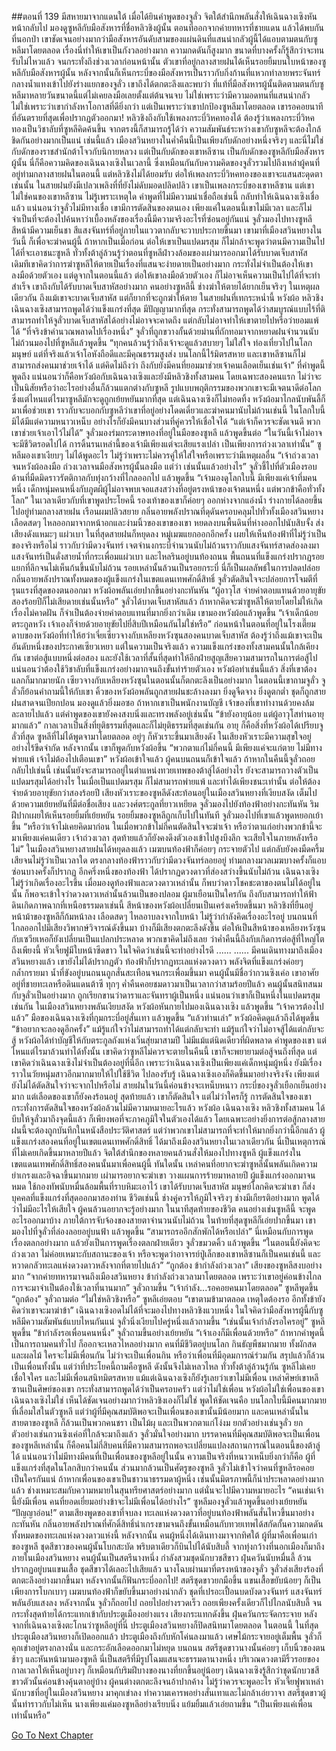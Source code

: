 ##ตอนที่ 139 มีสหายมาจากแดนใต้
เมื่อได้ยินคำพูดของจูลั่ว จิตใต้สำนึกพลันสั่งให้เฉินฉางเซิงหันหน้ากลับไป มองดูซูหลีกับมือสังหารที่ชื่อหลิวชิงผู้นั้น
ตอนที่ออกจากค่ายทหารที่ชายแดน แล้วได้พบกันที่นอกป่า เขาชัดเจนอย่างมากว่ามือสังหารอันดับสามของแผ่นดินที่แสนน่ากลัวผู้นี้ได้แอบตามตนกับซูหลีมาโดยตลอด เรื่องนี่ทำให้เขาเป็นกังวลอย่างมาก ความกดดันก็สูงมาก ขนาดที่บางครั้งก็รู้สึกว่าจะทนรับไม่ไหวแล้ว
จนกระทั่งถึงช่วงเวลาก่อนหน้านั้น ตัวเขาที่อยู่กลางสายฝนได้เห็นรอยยิ้มบนใบหน้าของซูหลีกับมือสังหารผู้นั้น หลังจากนั้นก็เห็นกระบี่ของมือสังหารเป็นราวกับกิ่งก้านที่แหวกทำลายพระจันทร์กลางน้ำแทงเข้าไปยังร่างแยกของจูลั่ว เขาถึงได้ตกตะลึงและพบว่า ที่แท้ที่มือสังหารผู้นั้นติดตามตนกับซูหลีมาหลายวันขนาดนี้แต่ไม่เคยลงมือเลยตั้งแต่ต้นจนจบ ไม่ใช่เพราะว่ามีความอดทนที่แสนน่ากลัว ไม่ใช่เพราะว่าเขากำลังหาโอกาสที่ดียิ่งกว่า แต่เป็นเพราะว่าเขาปกป้องซูหลีมาโดยตลอด เขารอคอยนาทีที่อันตรายที่สุดเพื่อปรากฏตัวออกมา!
หลิวชิงถึงกับใช้เพลงกระบี่วิหคทองได้ ต้องรู้ว่าเพลงกระบี่วิหคทองเป็นวิชาลับที่ซูหลีคิดค้นขึ้น จากตรงนี้ก็สามารถรู้ได้ว่า ความสัมพันธ์ระหว่างเขากับซูหลีจะต้องใกล้ชิดกันอย่างมากเป็นแน่ เช่นนี้แล้ว เมืองสวินหยางในค่ำคืนนี้เป็นเพียงกับดักอย่างหนึ่งจริงๆ และนี่ไม่ใช่กับดักของราชสำนักต้าโจวกับนิกายหลวง แต่เป็นกับดักของเขาหลีซาน เป็นกับดักของซูหลีกับมือสังหารผู้นั้น
นี่ก็คือความคิดของเฉินฉางเซิงในเวลานี้ ซึ่งเหมือนกันกับความคิดของจูลั่วรวมไปถึงเหล่าผู้คนที่อยู่ท่ามกลางสายฝนในตอนนี้ แต่หลิวชิงไม่ได้ยอมรับ ต่อให้เพลงกระบี่วิหคทองของเขาจะแสนสะดุดตาเช่นนั้น ในสายฝนยังมีเปลวเพลิงที่ที่ยังไม่ดับมอดปลิดปลิว
เขาเป็นเพลงกระบี่ของเขาหลีซาน แต่เขาไม่ใช่คนของเขาหลีซาน
ไม่รู้เพราะเหตุใด คำพูดที่ไม่มีความน่าเชื่อถือเช่นนี้ กลับทำให้เฉินฉางเซิงเชื่อแล้ว แน่นอนว่าจูลั่วไม่มีทางเชื่อ เขามีการตัดสินของตนเอง เพียงแค่ในตอนนี้เขาไม่มีเวลา และก็ไม่จำเป็นที่จะต้องไปค้นหาว่าเบื้องหลังของเรื่องนี้มีความจริงอะไรที่ซ่อนอยู่กันแน่
จูลั่วมองไปทางซูหลี สีหน้ามีความเย็นชา สีแสงจันทร์ที่อยู่ภายในแววตากลับจะวาบประกายขึ้นมา
เขามาที่เมืองสวินหยางในวันนี้ ก็เพื่อจะฆ่าคนผู้นี้
ถ้าหากเป็นเมื่อก่อน ต่อให้เขาเป็นแปดมรสุม ก็ไม่กล้าจะพูดว่าตนมีความเป็นไปได้ที่จะเอาชนะซูหลี ทั่วทั้งต้าลู่ล้วนรู้ว่าตอนที่ซูหลีฝ่าวงล้อมของเผ่ามารออกมาได้รับบาดเจ็บสาหัส เดิมทีเขาคิดว่าการฆ่าซูหลีให้ตายเป็นเรื่องที่แสนจะง่ายดายเป็นอย่างมาก กระทั่งไม่จำเป็นต้องให้เขาลงมือด้วยตัวเอง แต่ดูจากในตอนนี้แล้ว ต่อให้เขาลงมือด้วยตัวเอง ก็ไม่อาจเห็นความเป็นไปได้ที่จะทำสำเร็จ
เขาถึงกับได้รับบาดเจ็บสาหัสอย่างมาก
คนอย่างซูหลีนี้ ช่างฆ่าให้ตายได้ยากเย็นจริงๆ
ในเหตุผลเดียวกัน ถึงแม้เขาจะบาดเจ็บสาหัส แต่ก็ยากที่จะถูกฆ่าให้ตาย ในสายฝนที่เทกระหน่ำนี้ หวังผ้อ หลิวชิง เฉินฉางเซิงสามารถพูดได้ว่าแข็งแกร่งที่สุด มีปัญญามากที่สุด กระทั่งสามารถพูดได้ว่าสมบูรณ์แบบไร้ที่ติ สามารถทำให้จูลั่วบาดเจ็บสาหัสได้อย่างไม่อาจจะคาดถึง แต่กลับไม่อาจทำให้เขาตายไปหรือว่ายอมแพ้ได้
“ที่จริงข้าคำนวณพลาดไปเรื่องหนึ่ง” จูลั่วที่ถูกขวางกั้นด้วยม่านที่ถักทอมาจากหยาดฝนจำนวนนับไม่ถ้วนมองไปที่ซูหลีแล้วพูดขึ้น “ทุกคนล้วนรู้ว่าถึงเจ้าจะดูแล้วสบายๆ ไม่ใส่ใจ ท่องเที่ยวไปในโลกมนุษย์ แต่ที่จริงแล้วเจ้าโอหังถือดีและมีคุณธรรมสูงส่ง บนโลกนี้ไร้มิตรสหาย และเขาหลีซานก็ไม่สามารถส่งคนมาช่วยเจ้าได้ แต่คิดไม่ถึงว่า ถึงกับยังมีคนที่ยอมมาช่วยเจ้าคนเลือดเย็นเช่นเจ้า”
ที่คำพูดนี้พูดถึง แน่นอนว่าก็คือหวังผ้อกับเฉินฉางเซิงและยังมีหลิวชิงทั้งสามคน โดยเฉพาะสองคนแรก ไม่ว่าจะเป็นนิสัยหรือว่าอะไรอย่างอื่นก็ล้วนแตกต่างกับซูหลี รูปแบบพฤติกรรมของพวกเขาจะมีเจตนาดีต่อโลกซึ่งแต่ไหนแต่ไรมาซูหลีมักจะดูถูกเย้ยหยันมากที่สุด แต่เฉินฉางเซิงก็ไม่ทอดทิ้ง หวังผ้อมาไกลนับพันลี้ก็มาเพื่อช่วยเขา ราวกับจะบอกกับซูหลีว่าเขาที่อยู่อย่างโดดเดี่ยวและฆ่าคนมานับไม่ถ้วนเช่นนี้ ในโลกใบนี้มิได้มีแต่ความหนาวเหน็บ อย่างไรก็ยังมีคนบางส่วนที่คู่ควรให้เชื่อใจได้
“แต่เจ้าก็ควรจะชัดเจนดี พวกเขาช่วยเจ้าเอาไว้ไม่ได้”
จูลั่วมองร่มกระดาษทองที่อยู่ในมือของซูหลี แล้วพูดขึ้นต่อ “ในวันนี้เจ้าไม่อาจจะมีชีวิตรอดไปได้ การดิ้นรนเหล่านี้ของเจ้ามีเพียงแต่จะเสียแรงเปล่า เป็นเพียงการถ่วงเวลาเท่านั้น”
ซูหลีมองเขาเงียบๆ ไม่ได้พูดอะไร ไม่รู้ว่าเพราะไม่ควรคู่ให้ใส่ใจหรือเพราะว่ามีเหตุผลอื่น
“เจ้าถ่วงเวลาจนหวังผ้อลงมือ ถ่วงเวลาจนมือสังหารผู้นั้นลงมือ แต่ว่า เช่นนั้นแล้วอย่างไร”
จูลั่วชี้ไปที่ตัวเมืองรอบด้านที่มืดมิดราวรัตติกาลกับทุ่งกว้างที่ไกลออกไป แล้วพูดขึ้น “เจ้ามองดูโลกใบนี้ มีเพียงแค่เจ้าทึ่มคนหนึ่ง เด็กหนุ่มคนหนึ่งกับภูตผีผู้ไม่อาจพบเจอแสงสว่างที่อยู่ตรงหน้าของเจ้าตนหนึ่ง แต่พวกข้าคือทั่วทั้งโลก”
ในเวลาเดียวกับที่เขาพูดประโยคนี้ รองเท้าของเขาก็ค่อยๆ ออกห่างจากแอ่งน้ำ ร่างกายได้ลอยขึ้นไปอยู่ท่ามกลางสายฝน เรือนผมปลิวสยาย กลิ่นอายพลังปราณที่ดุดันครอบคลุมไปทั่วทั้งเมืองสวินหยาง เลือดสดๆ ไหลออกมาจากหน้าอกและง่ามนิ้วของเขาของเขา หยดลงบนพื้นดินที่ห่างออกไปนับสิบจั้ง ส่งเสียงดังแหมะๆ แผ่วเบา
ในที่สุดสายฝนก็หยุดลง หมู่เมฆแยกออกอีกครั้ง เผยให้เห็นท้องฟ้าที่ไม่รู้ว่าเป็นของจริงหรือไม่ ราวกับว่ามีดวงจันทร์ เจตจำนงกระบี่จำนวนนับไม่ถ้วนราวกับแสงจันทร์สาดส่องลงมา แสงจันทร์เป็นดั่งสายน้ำที่กระเพื่อมแผ่วเบา และไหลรินอยู่บนท้องถนน
พื้นถนนที่แข็งแกร่งปรากฏรอยแยกที่ลึกจนไม่เห็นก้นขึ้นนับไม่ถ้วน รอยเหล่านั้นล้วนเป็นรอยกระบี่
นี่ก็เป็นผลลัพธ์ในการปลดปล่อยกลิ่นอายพลังปราณทั้งหมดของผู้แข็งแกร่งในเขตแดนเทพศักดิ์สิทธิ์
จูลั่วตัดสินใจจะปล่อยการโจมตีที่รุนแรงที่สุดของตนออกมา
หวังผ้อพลันเอ่ยปากขึ้นอย่างกะทันหัน “ผู้อาวุโส จ่ายค่าตอบแทนด้วยอายุขัยสองร้อยปีก็ไม่เสียดายเช่นนั้นหรือ”
จูลั่วได้บาดเจ็บสาหัสแล้ว ถ้าหากคิดจะฆ่าซูหลีให้ตายโดยไม่ให้เกิดเรื่องไม่คาดฝัน ก็จำเป็นต้องจ่ายค่าตอบแทนที่มากยิ่งกว่าเดิม เขามองหวังผ้อแล้วพูดขึ้น “เจ้าเด็กน้อยตระกูลหวัง เจ้าเองก็จ่ายด้วยอายุขัยไปยี่สิบปีเหมือนกันไม่ใช่หรือ”
ก่อนหน้าในตอนที่อยู่ในโรงเตี๊ยม ดาบของหวังผ้อที่ทำให้ฮว่าเจี่ยเซียวจางกับเหลียงหวังซุนสองคนบาดเจ็บสาหัส ต้องรู้ว่าถึงแม้เขาจะเป็นอันดับหนึ่งของประกาศเซียวเหยา แต่ในความเป็นจริงแล้ว ความแข็งแกร่งของทั้งสามคนนั้นใกล้เคียงกัน เขาต่อสู้แบบหนึ่งต่อสอง และยังใช้เวลาที่สั้นที่สุดทำให้อีกฝ่ายสูญเสียความสามารถในการต่อสู้ไป แน่นอนว่าต้องใช้วิชาลับที่แข็งแกร่งอย่างมากจนถึงขั้นทำร้ายตัวเอง
หวังผ้อทำเช่นนี้แล้ว สิ่งที่เขาต้องแลกก็มากมายนัก
เซียวจางกับเหลียงหวังซุนในตอนนั้นก็ตกตะลึงเป็นอย่างมาก
ในตอนนี้เขาถามจูลั่ว จูลั่วก็ย้อนคำถามนี้ให้กับเขา
คิ้วของหวังผ้อพลันถูกสายฝนชะล้างลงมา ยิ่งดูจืดจาง ยิ่งดูตกต่ำ ชุดก็ถูกสายฝนสาดจนเปียกปอน มองดูแล้วยิ่งมอซอ
ถ้าหากเขาเป็นพนักงานบัญชี เจ้าของที่เขาทำงานด้วยคงล้มละลายไปแล้ว
แต่คำพูดของเขายังคงสงบนิ่งและทรงพลังอยู่เช่นนั้น
“ข้ายังอายุน้อย แต่ผู้อาวุโสท่านอายุมากแล้ว”
กาลเวลาเป็นสิ่งที่ยุติธรรมที่สุดและก็ไม่ยุติธรรมที่สุดเช่นกัน
อายุ ก็คือสิ่งที่หวังผ้อได้เปรียบจูลั่วที่สุด
ซูหลีที่ไม่ได้พูดจามาโดยตลอด อยู่ๆ ก็หัวเราะขึ้นมาเสียงดัง ในเสียงหัวเราะมีความสุขใจอยู่อย่างไร้ขีดจำกัด
หลังจากนั้น เขาก็พูดกับหวังผ้อขึ้น “พวกตาแก่ไม่กี่คนนี้ มีเพียงแค่จะแก่ตาย ไม่มีทางพ่ายแพ้ เจ้าไม่ต้องไปเตือนเขา”
หวังผ้อเข้าใจแล้ว ผู้คนบนถนนก็เข้าใจแล้ว ถ้าหากในคืนนี้จูลั่วถอยกลับไปเช่นนี้ เช่นนั้นยังจะสามารถอยู่ในตำแหน่งทวยเทพของต้าลู่ได้อย่างไร ยังจะสามารถวางตัวเป็นแปดมรสุมได้อย่างไร
ในเมื่อเป็นแปดมรสุม ก็ไม่สามารถพ่ายแพ้ และทำได้เพียงชนะเท่านั้น
ต่อให้ต้องจ่ายด้วยอายุขัยกว่าสองร้อยปี
เสียงหัวเราะของซูหลีดังสะท้อนอยู่ในเมืองสวินหยางที่เงียบสงัด เต็มไปด้วยความเย้ยหยันที่มีต่อชื่อเสียง และวงศ์ตระกูลที่ยาวเหยียด
จูลั่วมองไปยังท้องฟ้าอย่างกะทันหัน ริมฝีปากเผยให้เห็นรอยยิ้มที่เย้ยหยัน
รอยยิ้มของซูหลีถูกเก็บไปในทันที
จูลั่วมองไปที่เขาแล้วพูดหยอกเย้าขึ้น “หรือว่าเจ้าไม่เคยคิดมาก่อน ในเมื่อพวกข้าไม่กี่คนตัดสินใจจะฆ่าเจ้า หรือว่าตาแก่อย่างพวกข้านี้จะมาเพียงแค่คนเดียว เจ้าถ่วงเวลา สุดท้ายแล้วก็ยังคงดึงตัวเองเข้าไปสูงบึงลึก จะเสียใจในภายหลังหรือไม่”
ในเมืองสวินหยางสายฝนได้หยุดลงแล้ว เมฆบนท้องฟ้าก็ค่อยๆ กระจายตัวไป แต่กลับยังคงมืดครึ้มเสียจนไม่รู้ว่าเป็นเวลาใด
ตรงกลางท้องฟ้าราวกับว่ามีดวงจันทร์ลอยอยู่ ท่ามกลางมวลเมฆบางครั้งก็แอบซ่อนบางครั้งก็ปรากฏ
อีกครึ่งหนึ่งของท้องฟ้า ได้ปรากฏดวงดาวที่ส่องสว่างขึ้นนับไม่ถ้วน
เฉินฉางเซิงไม่รู้ว่าเกิดเรื่องอะไรขึ้น เมื่อมองดูท้องฟ้าและดวงดาวเหล่านั้น ก็พบว่าดาวโชคชะตาของตนไม่ได้อยู่ในนั้น ก็พอจะเข้าใจว่าดวงดาวเหล่านั้นล้วนเป็นของปลอม
ผู้มาเยือนเป็นใครกัน ถึงกับสามารถทำให้ฟ้าดินเกิดภาพฉากที่เหนือธรรมดาเช่นนี้
สีหน้าของหวังผ้อเปลี่ยนเป็นเคร่งเครียดขึ้นมา หลิวชิงที่ยืนอยู่หน้าม้าของซูหลีก็ก้มหน้าลง เลือดสดๆ ไหลอาบลงจากใบหน้า ไม่รู้ว่ากำลังคิดเรื่องอะไรอยู่ บนถนนที่ไกลออกไปมีเสียงวิพากษ์วิจารณ์ดังขึ้นมา บ้างก็มีเสียงตกตะลึงดังขึ้น ต่อให้เป็นสีหน้าของเหลียงหวังซุนกับเซวียเหอก็ยังเปลี่ยนเป็นแปลกประหลาด พวกเขาคิดไม่ถึงเลย ว่าค่ำคืนนี้ถึงกับเกิดการต่อสู้ที่ใหญ่โตถึงเพียงนี้
หัวเจี้ยฟูมีใบหน้าซีดขาว ในใจคิดว่าเช่นนี้จะทำอย่างไรดี
......
......
มีคนเดินทางมาถึงเมืองสวินหยางแล้ว
เขายังไม่ได้ปรากฏตัว ท้องฟ้าก็ปรากฏทะเลแห่งดวงดาว
พลังจิตที่แข็งแกร่งค่อยๆ กล้ำกรายมา น้ำที่ขังอยู่บนถนนถูกสั่นสะเทือนจนกระเพื่อมขึ้นมา
คนผู้นั้นมีชื่อว่ากวนซิงเค่อ เขาอาศัยอยู่ที่ชายทะเลหรือดินแดนต้าซี ทุกๆ ค่ำคืนคอยชมดาวมาเป็นเวลากว่าสามร้อยปีแล้ว
คนผู้นั้นสนิทสนมกับจูลั่วเป็นอย่างมาก ถูกเรียกขานว่าดาราและจันทราผู้เป็นหนึ่ง แน่นอนว่าเขาก็เป็นหนึ่งในแปดมรสุมเช่นกัน
ในเมืองสวินหยางพลันเงียบสงัด
หวังผ้อหันกายไปมองเฉินฉางเซิง แล้วพูดขึ้น “เจ้าควรต้องไปแล้ว”
มือของเฉินฉางเซิงที่กุมกระบี่อยู่สั่นเทา แล้วพูดขึ้น “แล้วท่านเล่า”
หวังผ้อคิดดูแล้วถึงได้พูดขึ้น “ข้าอยากจะลองดูอีกครั้ง”
แม้รู้แก่ใจว่าไม่สามารถทำได้แต่กลับจะทำ แม้รู้แก่ใจว่าไม่อาจสู้ได้แต่กลับจะสู้
หวังผ้อได้ทำบัญชีให้กับตระกูลถังแห่งเวิ่นสุ่ยมาสามปี ไม่มีแม้แต่นิดเดียวที่ผิดพลาด
คำพูดของเขา แต่ไหนแต่ไรมาล้วนทำได้ทั้งนั้น
เขาคิดว่าซูหลีไม่ควรจะตายในคืนนี้ เขาก็จะพยายามต่อสู้จนถึงที่สุด แต่เขาคิดว่าเฉินฉางเซิงไม่จำเป็นต้องอยู่ที่นี่อีก เพราะว่าเฉินฉางเซิงเป็นเพียงแค่เด็กหนุ่มผู้หนึ่ง ยังมีเรื่องราวในวัยหนุ่มสาวอีกมากมายให้ไปใช้ชีวิต ไปลองรับรู้
เฉินฉางเซิงเองก็คิดขึ้นมาอย่างจริงจัง เพียงแต่ยังไม่ได้ตัดสินใจว่าจะจากไปหรือไม่
สายฝนในวันนี้ค่อนข้างจะเหน็บหนาว กระบี่ของจูลั่วเยือกเย็นอย่างมาก แต่เลือดของเขาก็ยังคงร้อนอยู่
สุดท้ายแล้ว เขาก็ตัดสินใจ
แต่ไม่ว่าใครก็รู้ การตัดสินใจของเขา กระทั่งการตัดสินใจของหวังผ้อล้วนไม่มีความหมายอะไรแล้ว
หวังผ้อ เฉินฉางเซิง หลิวชิงทั้งสามคน ได้บีบให้จูลั่วมาถึงจุดนี้แล้ว ก็เพียงพอที่จะภาคภูมิใจในตัวเองได้แล้ว โดยเฉพาะอย่างยิ่งการต่อสู้กลางสายฝนนี้จะต้องถูกบันทึกในหนังสือประวัติศาสตร์ แต่ว่าพวกเขาไม่สามารถที่จะทำให้มากยิ่งกว่านี้อีกแล้ว
ผู้แข็งแกร่งสองคนที่อยู่ในเขตแดนเทพศักดิ์สิทธิ์ ได้มาถึงเมืองสวินหยางในเวลาเดียวกัน
นี่เป็นเหตุการณ์ที่ไม่เคยเกิดขึ้นมาหลายปีแล้ว
จิตใต้สำนึกของหลายคนล้วนสั่งให้มองไปทางซูหลี
ผู้แข็งแกร่งในเขตแดนเทพศักดิ์สิทธิ์สองคนนั้นมาเพื่อคนผู้นี้
ทันใดนั้น เหล่าคนที่อยากจะฆ่าซูหลีนั้นพลันเกิดความยำเกรงและอิจฉาขึ้นมากมาย
เผ่ามารอยากจะฆ่าเขา วางแผนการร้ายมาหลายปี ผู้แข็งแกร่งออกมาจนหมด ใช้กองทัพนับหมื่นล้อมพื้นที่ราบหิมะเอาไว้
เขาได้รับบาดเจ็บสาหัส มนุษย์โลกคิดจะฆ่าเขา ก็ส่งบุคคลที่แข็งแกร่งที่สุดออกมาสองท่าน
ชีวิตเช่นนี้ ช่างคู่ควรให้ภูมิใจจริงๆ ช่างมีเกียรติอย่างมาก พูดได้ว่าไม่มีอะไรให้เสียใจ
ผู้คนล้วนอยากจะรู้อย่างมาก ในนาทีสุดท้ายของชีวิต คนอย่างเช่นซูหลีนี้ จะพูดอะไรออกมาบ้าง
ภายใต้การจับจ้องของสายตาจำนวนนับไม่ถ้วน ในท้ายที่สุดซูหลีก็เอ่ยปากขึ้นมา
เขามองไปที่จูลั่วที่ล่องลอยอยู่บนฟ้า แล้วพูดขึ้น “สามารถรออีกสักพักได้หรือเปล่า”
นี่เหมือนกับการพูดเรื่องตลกอย่างมาก
แล้วยังเป็นการพูดเรื่องตลกฝ่ายเดียว
จูลั่วขมวดคิ้ว แล้วพูดขึ้น “ในตอนนี้ยังคิดจะถ่วงเวลา ไม่ค่อยเหมาะกับสถานะของเจ้า หรือจะพูดว่าอาจารย์ปู่เล็กของเขาหลีซานก็เป็นคนเช่นนี้ และหวาดกลัวทะเลแห่งดวงดาวหลังจากที่ตายไปแล้ว”
“ถูกต้อง ข้ากำลังถ่วงเวลา” เสียงของซูหลีสงบอย่างมาก “จากค่ายทหารมาจนถึงเมืองสวินหยาง ข้ากำลังถ่วงเวลามาโดยตลอด เพราะว่าเขาอยู่ค่อนข้างไกล การจะมาจำเป็นต้องใช้เวลาที่นานมาก”
จูลั่วถามขึ้น “เจ้ากำลัง...รอคอยคนมาโดยตลอด”
ซูหลีพูดขึ้น “ถูกต้อง”
จูลั่วถามต่อ “ไม่ใช่หลิวชิงหรือ”
ซูหลีเอ่ยตอบ “เขาตามข้ามาตลอด เหตุใดต้องรอ อีกทั้งข้ายังคิดว่าเขาจะมาฆ่าข้า”
เฉินฉางเซิงอดไม่ได้ที่จะมองไปทางหลิวชิงแวบหนึ่ง ในใจคิดว่ามือสังหารผู้นี้กับซูหลีมีความสัมพันธ์แบบไหนกันแน่
จูลั่วนิ่งเงียบไปครู่หนึ่งแล้วถามขึ้น “เช่นนั้นเจ้ากำลังรอใครอยู่”
ซูหลีพูดขึ้น “ข้ากำลังรอเพื่อนคนหนึ่ง”
จูลั่วถามขึ้นอย่างเย้ยหยัน “เจ้าเองก็มีเพื่อนด้วยหรือ”
ถ้าหากคำพูดนี้เป็นการถามคนทั่วไป ก็ออกจะเหลวไหลอย่างมาก คนที่มีชีวิตอยู่บนโลก กินธัญพืชมากมาย ทั้งผักสดและผลไม้ ใครจะไม่มีเพื่อนกัน ไม่ว่าจะเป็นเพื่อนกิน หรือว่าเพื่อนที่มีอุดมการณ์ร่วมกัน สรุปแล้วก็ล้วนเป็นเพื่อนทั้งนั้น แต่ว่าที่ประโยคนี้ถามคือซูหลี ดังนั้นจึงไม่เหลวไหล
ทั่วทั้งต้าลู่ล้วนรู้กัน ซูหลีไม่เคยเชื่อใจใคร และไม่มีเพื่อนสนิทมิตรสหาย
แม้แต่เฉินฉางเซิงก็ยังรู้เลยว่าเขาไม่มีเพื่อน
เหล่าศิษย์เขาหลีซานเป็นศิษย์ของเขา กระทั่งสามารถพูดได้ว่าเป็นครอบครัว แต่ว่าไม่ใช่เพื่อน
หวังผ้อไม่ใช่เพื่อนของเขา เฉินฉางเซิงไม่ใช่ เห็นได้ชัดเจนอย่างมากว่าหลิวชิงเองก็ไม่ใช่
พูดให้ชัดเจนคือ บนโลกใบนี้มีคนมากมายที่เลื่อมใสในตัวซูหลี
แต่ว่าผู้ที่มีคุณสมบัติพอจะเป็นเพื่อนของเขานั้นมีน้อยมาก
และคนเหล่านั้นในสายตาของซูหลี ก็ล้วนเป็นพวกคนชรา เป็นไม้ผุ และเป็นพวกตาแก่โง่งม
ยกตัวอย่างเช่นจูลั่ว ยกตัวอย่างเช่นกวนซิงเค่อที่ใกล้จะมาถึงแล้ว
จูลั่วมั่นใจอย่างมาก บรรดาคนที่มีคุณสมบัติพอจะเป็นเพื่อนของซูหลีเหล่านั้น ก็คือคนไม่กี่สิบคนที่มีความสามารถพอจะเปลี่ยนแปลงสถานการณ์ในตอนนี้ของต้าลู่ได้ แน่นอนว่าไม่มีทางมีคนที่เป็นเพื่อนของซูหลีอยู่ในนั้น
ความเป็นจริงที่หนาวเหน็บยิ่งกว่าก็คือ ผู้ที่แข็งแกร่งที่สุดในโลกสิบกว่าคนนั้น ส่วนมากล้วนเป็นศัตรูของซูหลี
จูลั่วไม่เข้าใจว่าคนที่ซูหลีรอคอยเป็นใครกันแน่ ถ้าหากเพื่อนของเขาเป็นชาวนาธรรมดาผู้หนึ่ง เช่นนั้นมิตรภาพนี้ก็น่าประหลาดอย่างมากแล้ว ช่างเหมาะสมกับความหมายในสุนทรียศาสตร์อย่างมาก แต่นั่นจะไปมีความหมายอะไร
“คนเช่นเจ้านี้ยังมีเพื่อน คนที่ยอดเยี่ยมอย่างข้าจะไม่มีเพื่อนได้อย่างไร”
ซูหลีมองจูลั่วแล้วพูดขึ้นอย่างเย้ยหยัน “ปัญญาอ่อน!”
ตามเสียงพูดของเขาที่จบลง ทะเลแห่งดวงดาวที่อยู่บนท้องฟ้าพลันสั่นไหวขึ้นมาอย่างกะทันหัน
กลิ่นอายพลังปราณที่ศักดิ์สิทธิ์น่าเกรงขามจนถึงขั้นเหมือนกับทวยเทพได้สกัดกั้นความกดดันทั้งหมดของทะเลแห่งดวงดาวแห่งนี้
หลังจากนั้น คนผู้หนึ่งได้เดินทางมาจากทิศใต้
ผู้ที่มาคือเพื่อนเก่าของซูหลี
ชุดสีขาวของคนผู้นั้นโบกสะบัด พริบตาเดียวก็บินไปได้นับสิบลี้ จากทุ่งกว้างที่นอกเมืองก็มาถึงภายในเมืองสวินหยาง
คนผู้นั้นเป็นสตรีนางหนึ่ง กำลังสวมชุดนักบวชสีขาว
ฝุ่นควันนับหมื่นลี้ ล้วนปรากฏอยู่บนแขนเสื้อ ชุดสีขาวได้เลอะไปเสียแล้ว
นางโฉบผ่านมาที่ตรงหน้าของจูลั่ว
จูลั่วส่งเสียงร้องที่ตกตะลึงอย่างมากขึ้นมา หลังจากนั้นก็ฟันกระบี่ออกไป!
สตรีชุดขาวยกมือขึ้น แขนเสื้อขยับน้อยๆ
ก็เป็นเพียงการโบกเบาๆ เมฆบนท้องฟ้าก็ขยับขึ้นมาอย่างน่ากลัว
ชุดที่เปรอะเปื้อนบดบังดวงจันทร์
แสงจันทร์พลันอับแสงลง
หลังจากนั้น จูลั่วก็ถอยไป ถอยไปอย่างรวดเร็ว ถอยเพียงครั้งเดียวก็ไปไกลนับสิบลี้ จนกระทั่งสุดท้ายได้กระแทกเข้ากับประตูเมืองอย่างแรง
เสียงกระแทกดังขึ้น ฝุ่นควันกระจัดกระจาย
หลังจากที่เฉินฉางเซิงตะโกนว่าซูหลีอยู่ที่นี่ ประตูเมืองสวินหยางก็ปิดสนิทมาโดยตลอด
ในตอนนี้ ในที่สุดประตูเมืองสวินหยางก็เปิดออกแล้ว
ประตูเมืองถึงกับหักโค่นลงมาแล้ว
เศษไม้กระจายอยู่เต็มพื้น จูลั่วก็คุกเข่าอยู่ตรงกลางนั่น และกระอักเลือดออกมาไม่หยุด
บนถนน สตรีชุดขาวนางนั้นค่อยๆ เก็บนิ้วของตนช้าๆ และหันหน้ามามองซูหลี
นี่เป็นสตรีที่มีรูปโฉมแสนจะธรรมดานางหนึ่ง บริเวณดวงตามีริ้วรอยของกาลเวลาให้เห็นอยู่บางๆ
ก็เหมือนกับริมฝีบางของนางที่ยกขึ้นอยู่น้อยๆ
เฉินฉางเซิงรู้สึกว่าชุดนักบวชสีขาวตัวนั้นค่อนข้างคุ้นตาอยู่บ้าง
ผู้คนต่างตกตะลึงจนอ้าปากค้าง ไม่รู้ว่าควรจะพูดอะไร
หัวเจี้ยฟูพาเหล่านักบวชที่อยู่ในเมืองสวินหยาง มาคุกเข่าลง ทำความเคารพอย่างสั่นเทาและไม่กล้าเอ่ยวาจา
สตรีชุดขาวผู้นั้นทำราวกับไม่เห็น นางเพียงแค่มองซูหลีอย่างเรียบนิ่ง แย้มยิ้มแล้วเอ่ยถามขึ้น “เป็นเพียงแค่เพื่อนเท่านั้นหรือ”


[Go To Next Chapter]( ./426.md)